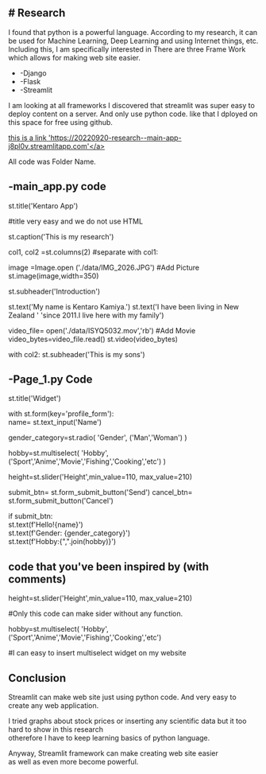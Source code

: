 <h2># Research</h2>
<p>I found that python is a powerful language. According to my research, it can be used for Machine Learning, Deep Learning and using Internet things, etc.
Including this, I am specifically interested in There are three Frame Work which allows for making web site easier.</p>
<ul>
    <li>-Django</li>
    <li>-Flask</li>
    <li>-Streamlit</li>
</ul>

<p>I am looking at all frameworks I discovered that streamlit was super easy to deploy content on a server.
And only use python code.
like that
I dployed on this space for free using github.</p>

<a href="https://20220920-research--main-app-j8pl0v.streamlitapp.com/">this is a link 'https://20220920-research--main-app-j8pl0v.streamlitapp.com'</a>

<p>All code was
Folder Name.</p>
<h2>-main_app.py code</h2>

<p>st.title('Kentaro App')</p> #title very easy and we do not use HTML

<p>st.caption('This is my research')</p>


<p>col1, col2 =st.columns(2) #separate 
with col1:</p>

<p>image =Image.open ('./data/IMG_2026.JPG') #Add Picture
 st.image(image,width=350)</p>
<p> st.subheader('Introduction')</p>
 <p>st.text('My name is Kentaro Kamiya.')
 st.text('I have been living in New Zealand 
'
         'since 2011.I live here with my family')</p>
 <p>video_file= open('./data/ISYQ5032.mov','rb') #Add Movie
 video_bytes=video_file.read()
 st.video(video_bytes)</p>

<p>with col2:
 st.subheader('This is my sons')
 </p>
 
 <h2>-Page_1.py Code</h2>

<p>st.title('Widget')</p>

<p>with st.form(key='profile_form'):<br>
 name= st.text_input('Name')</p>

 <p>gender_category=st.radio(
     'Gender',
     ('Man','Woman')
 )</p>
<p> hobby=st.multiselect(
     'Hobby',
     ('Sport','Anime','Movie','Fishing','Cooking','etc')
 )</p>
 
 <p>height=st.slider('Height',min_value=110, max_value=210)</p>

<p> submit_btn= st.form_submit_button('Send')
 cancel_btn= st.form_submit_button('Cancel')</p>
 <p>if submit_btn:<br>
    st.text(f'Hello!{name}')<br>
    st.text(f'Gender: {gender_category}')<br>
    st.text(f'Hobby:{",".join(hobby)}')</p>
 <h2>code that you've been inspired by (with comments)</h2>
  <p>height=st.slider('Height',min_value=110, max_value=210)</p>
     #Only this code can make sider without any function.
  <p>hobby=st.multiselect(
     'Hobby',
     ('Sport','Anime','Movie','Fishing','Cooking','etc')</P>  
     #I can easy to insert multiselect widget on my website
 <h2>Conclusion</h2>
 <p>Streamlit can make web site just using python code.
 And very easy to create any web application.</p>
<p> I tried graphs about stock prices or inserting any scientific data but 
 it too hard to show in this research<br> otherefore I have to keep learning
 basics of python language.</p>
<p>Anyway, Streamlit framework can make creating web site easier<br> as well as even more become powerful.</p>
